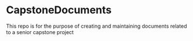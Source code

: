# CapstoneDocuments
This repo is for the purpose of creating and maintaining documents related to a senior capstone project
